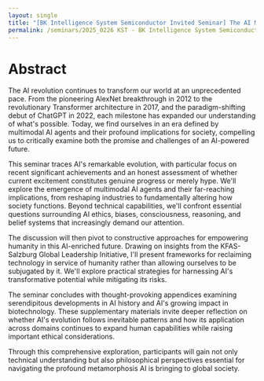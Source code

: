 ```yaml
---
layout: single
title: "[BK Intelligence System Semiconductor Invited Seminar] The AI Metamorphosis: From Silicon Valley to Global Society - Technology, Consciousness, and Human Impact"
permalink: /seminars/2025_0226 KST - BK Intelligence System Semiconductor Invited Seminar/abstract
---
```


# Abstract

The AI revolution continues to transform our world at an unprecedented pace. From the pioneering AlexNet breakthrough in 2012 to the revolutionary Transformer architecture in 2017, and the paradigm-shifting debut of ChatGPT in 2022, each milestone has expanded our understanding of what's possible. Today, we find ourselves in an era defined by multimodal AI agents and their profound implications for society, compelling us to critically examine both the promise and challenges of an AI-powered future.

This seminar traces AI's remarkable evolution, with particular focus on recent significant achievements and an honest assessment of whether current excitement constitutes genuine progress or merely hype. We'll explore the emergence of multimodal AI agents and their far-reaching implications, from reshaping industries to fundamentally altering how society functions. Beyond technical capabilities, we'll confront essential questions surrounding AI ethics, biases, consciousness, reasoning, and belief systems that increasingly demand our attention.

The discussion will then pivot to constructive approaches for empowering humanity in this AI-enriched future. Drawing on insights from the KFAS-Salzburg Global Leadership Initiative, I'll present frameworks for reclaiming technology in service of humanity rather than allowing ourselves to be subjugated by it. We'll explore practical strategies for harnessing AI's transformative potential while mitigating its risks.

The seminar concludes with thought-provoking appendices examining serendipitous developments in AI history and AI's growing impact in biotechnology. These supplementary materials invite deeper reflection on whether AI's evolution follows inevitable patterns and how its application across domains continues to expand human capabilities while raising important ethical considerations.

Through this comprehensive exploration, participants will gain not only technical understanding but also philosophical perspectives essential for navigating the profound metamorphosis AI is bringing to global society.

